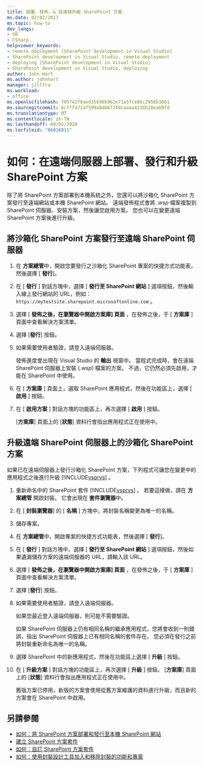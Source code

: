 ```yaml
---
title: 部署、發佈、& 從遠端升級 SharePoint 方案
ms.date: 02/02/2017
ms.topic: how-to
dev_langs:
- VB
- CSharp
helpviewer_keywords:
- remote deployment [SharePoint development in Visual Studio]
- SharePoint development in Visual Studio, remote deployment
- deploying [SharePoint development in Visual Studio]
- SharePoint development in Visual Studio, deploying
author: John-Hart
ms.author: johnhart
manager: jillfra
ms.workload:
- office
ms.openlocfilehash: f05f42f8aed35696b962e71a5fce86c2956b3661
ms.sourcegitcommit: 6cfffa72af599a9d667249caaaa411bb28ea69fd
ms.translationtype: MT
ms.contentlocale: zh-TW
ms.lasthandoff: 09/02/2020
ms.locfileid: "86016811"
---
```

# <a name="how-to-deploy-publish-and-upgrade-sharepoint-solutions-on-a-remote-server"></a>如何：在遠端伺服器上部署、發行和升級 SharePoint 方案
  除了將 SharePoint 方案部署到本機系統之外，您還可以將沙箱化 SharePoint 方案發行至遠端網站或本機 SharePoint 網站。 遠端發佈程式會將 *.wsp* 檔案複製到 SharePoint 伺服器、安裝方案，然後讓您啟用方案。 您也可以在變更遠端 SharePoint 方案後進行升級。

## <a name="to-publish-a-sandboxed-sharepoint-solution-to-a-remote-sharepoint-server"></a>將沙箱化 SharePoint 方案發行至遠端 SharePoint 伺服器

1. 在 **方案總管**中，開啟您要發行之沙箱化 SharePoint 專案的快捷方式功能表，然後選擇 [ **發行**]。

2. 在 [ **發行** ] 對話方塊中，選擇 [ **發行至 SharePoint 網站** ] 選項按鈕，然後輸入線上發行網站的 URL，例如： `https://mytestsite.sharepoint.microsoftonline.com` 。

3. 選擇 [ **發佈之後，在瀏覽器中開啟方案庫] 頁面** ，在發佈之後，于 [ **方案庫** ] 頁面中查看解決方案清單。

4. 選擇 [**發行**] 按鈕。

5. 如果需要使用者驗證，請登入遠端伺服器。

     發佈進度會出現在 Visual Studio 的 **輸出** 視窗中。 當程式完成時，會在遠端 SharePoint 伺服器上安裝 (*.wsp*) 檔案的方案。 不過，它仍然必須先啟用，才能在 SharePoint 中使用。

6. 在 [ **方案庫** ] 頁面上，選取 SharePoint 應用程式，然後在功能區上，選擇 [ **啟用** ] 按鈕。

7. 在 [ **啟用方案** ] 對話方塊的功能區上，再次選擇 [ **啟用** ] 按鈕。

     [**方案庫**] 頁面上的 [**狀態**] 資料行會指出應用程式正在使用中。

## <a name="to-upgrade-a-sandboxed-sharepoint-solution-on-a-remote-sharepoint-server"></a>升級遠端 SharePoint 伺服器上的沙箱化 SharePoint 方案
 如果已在遠端伺服器上發行沙箱化 SharePoint 方案，下列程式可讓您在變更中的應用程式之後進行升級 [!INCLUDE[vsprvs](../sharepoint/includes/vsprvs-md.md)] 。

1. 重新命名中的 SharePoint 套件 [!INCLUDE[vsprvs](../sharepoint/includes/vsprvs-md.md)] 。 若要這樣做，請在 **方案總管** 開啟封裝。 它會出現在 **套件瀏覽器**中。

2. 在 [ **封裝瀏覽器**] 的 [ **名稱** ] 方塊中，將封裝名稱變更為唯一的名稱。

3. 儲存專案。

4. 在 **方案總管**中，開啟專案的快捷方式功能表，然後選擇 [ **發行**]。

5. 在 [ **發行** ] 對話方塊中，選擇 [ **發行至 SharePoint 網站** ] 選項按鈕，然後如果遺漏儲存方案的遠端伺服器的 URL，請輸入該 URL。

6. 選擇 [ **發佈之後，在瀏覽器中開啟方案庫] 頁面** ，在發佈之後，于 [ **方案庫** ] 頁面中查看解決方案清單。

7. 選擇 [**發行**] 按鈕。

8. 如果需要使用者驗證，請登入遠端伺服器。

     如果您最近登入遠端伺服器，則可能不需要驗證。

     如果 SharePoint 伺服器上仍有相同名稱的繼承應用程式，您將會收到一則錯誤，指出 SharePoint 伺服器上已有相同名稱的套件存在。 您必須在發行之前將封裝重新命名為唯一的名稱。

9. 選擇 SharePoint 中的新應用程式，然後在功能區上選擇 [ **升級** ] 按鈕。

10. 在 [ **升級方案** ] 對話方塊的功能區上，再次選擇 [ **升級** ] 按鈕。 [**方案庫**] 頁面上的 [**狀態**] 資料行會指出應用程式正在使用中。

     舊版方案已停用，新版的方案會使用從舊方案維護的資料進行升級，而且新的方案會在 SharePoint 中啟用。

## <a name="see-also"></a>另請參閱
- [如何：將 SharePoint 方案部署和發行至本機 SharePoint 網站](../sharepoint/how-to-deploy-and-publish-a-sharepoint-solution-to-a-local-sharepoint-site.md)
- [建立 SharePoint 方案套件](../sharepoint/creating-sharepoint-solution-packages.md)
- [如何：自訂 SharePoint 方案套件](../sharepoint/how-to-customize-a-sharepoint-solution-package.md)
- [如何：使用封裝設計工具加入和移除封裝的功能和專案](../sharepoint/how-to-add-and-remove-features-and-items-to-a-package-by-using-the-package-designer.md)
